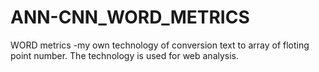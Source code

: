 # ANN-CNN_WORD_METRICS
WORD metrics -my own technology of conversion text to array of floting point number.
The technology is used for web analysis.
